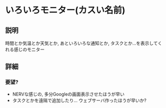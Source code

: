 # いろいろモニター(カスい名前)
## 説明
時間とか気温とか天気とか, あといろいろな通知とか, タスクとか...を表示してくれる感じのモニター

## 詳細
### 要望?
* NERVな感じの, 多分Googleの画面表示させたほうが早い
* タスクとかを遠隔で追加したり... ウェブサーバ作ったほうが早いか?
